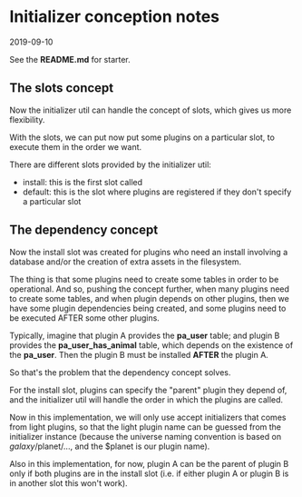 Initializer conception notes
=================
2019-09-10



See the **README.md** for starter.



The slots concept
-----------------

Now the initializer util can handle the concept of slots, which gives us more flexibility.

With the slots, we can put now put some plugins on a particular slot, to execute them in the order we want.

There are different slots provided by the initializer util:

- install: this is the first slot called
- default: this is the slot where plugins are registered if they don't specify a particular slot




The dependency concept
---------------------

Now the install slot was created for plugins who need an install involving a database and/or the creation of extra assets
in the filesystem.

The thing is that some plugins need to create some tables in order to be operational.
And so, pushing the concept further, when many plugins need to create some tables, and when plugin depends on other plugins,
then we have some plugin dependencies being created, and some plugins need to be executed AFTER some other plugins.

Typically, imagine that plugin A provides the **pa_user** table; and plugin B provides the **pa_user_has_animal** table,
which depends on the existence of the **pa_user**. Then the plugin B must be installed **AFTER** the plugin A.

So that's the problem that the dependency concept solves.

For the install slot, plugins can specify the "parent" plugin they depend of, and the initializer util will handle the order
in which the plugins are called.

Now in this implementation, we will only use accept initializers that comes from light plugins, so that the light plugin name
can be guessed from the initializer instance (because the universe naming convention is based on $galaxy/$planet/..., and
the $planet is our plugin name).


Also in this implementation, for now, plugin A can be the parent of plugin B only if both plugins are in the install slot
(i.e. if either plugin A or plugin B is in another slot this won't work).



